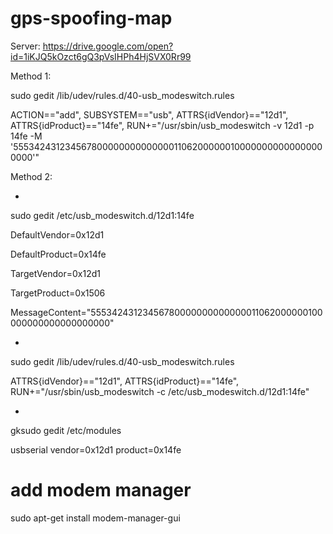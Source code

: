 # gps-spoofing-map
Server:
https://drive.google.com/open?id=1iKJQ5kOzct6gQ3pVsIHPh4HjSVX0Rr99


Method 1:

sudo gedit /lib/udev/rules.d/40-usb_modeswitch.rules

ACTION=="add", SUBSYSTEM=="usb", ATTRS{idVendor}=="12d1", ATTRS{idProduct}=="14fe", RUN+="/usr/sbin/usb_modeswitch -v 12d1 -p 14fe -M '55534243123456780000000000000011062000000100000000000000000000'"


Method 2:

+ 
sudo gedit /etc/usb_modeswitch.d/12d1:14fe



DefaultVendor=0x12d1

DefaultProduct=0x14fe

TargetVendor=0x12d1

TargetProduct=0x1506

MessageContent="55534243123456780000000000000011062000000100000000000000000000"



+
sudo gedit /lib/udev/rules.d/40-usb_modeswitch.rules


ATTRS{idVendor}=="12d1", ATTRS{idProduct}=="14fe", RUN+="/usr/sbin/usb_modeswitch -c /etc/usb_modeswitch.d/12d1:14fe"



+
gksudo gedit /etc/modules


usbserial vendor=0x12d1 product=0x14fe


# add modem manager 

sudo apt-get install modem-manager-gui
